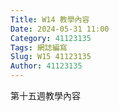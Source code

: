 ```yaml
---
Title: W14 教學內容
Date: 2024-05-31 11:00
Category: 41123135
Tags: 網誌編寫
Slug: W15 41123135
Author: 41123135
---
```


第十五週教學內容

<!-- PELICAN_END_SUMMARY -->

